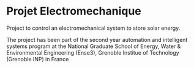 # Projet Electromechanique
Project to control an electromechanical system to store solar energy. 

The project has been part of the second year automation and intelligent systems program at the National Graduate School of Energy, Water & Environmental Engineering (Ense3), Grenoble Institue of Technology (Grenoble INP) in France
